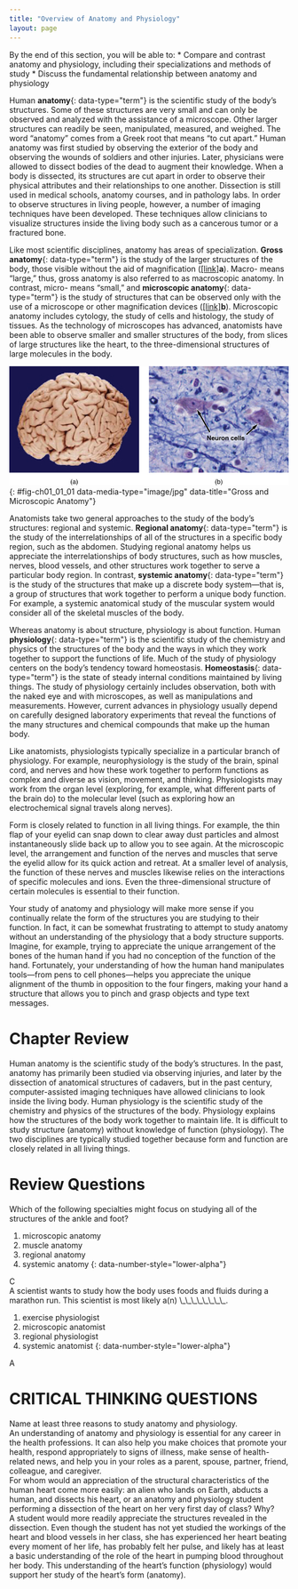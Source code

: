 ```yaml
---
title: "Overview of Anatomy and Physiology"
layout: page
---
```



<div data-type="abstract" markdown="1">
By the end of this section, you will be able to:
* Compare and contrast anatomy and physiology, including their specializations and methods of study
* Discuss the fundamental relationship between anatomy and physiology

</div>

Human **anatomy**{: data-type="term"} is the scientific study of the body’s structures. Some of these structures are very small and can only be observed and analyzed with the assistance of a microscope. Other larger structures can readily be seen, manipulated, measured, and weighed. The word “anatomy” comes from a Greek root that means “to cut apart.” Human anatomy was first studied by observing the exterior of the body and observing the wounds of soldiers and other injuries. Later, physicians were allowed to dissect bodies of the dead to augment their knowledge. When a body is dissected, its structures are cut apart in order to observe their physical attributes and their relationships to one another. Dissection is still used in medical schools, anatomy courses, and in pathology labs. In order to observe structures in living people, however, a number of imaging techniques have been developed. These techniques allow clinicians to visualize structures inside the living body such as a cancerous tumor or a fractured bone.

Like most scientific disciplines, anatomy has areas of specialization. **Gross anatomy**{: data-type="term"} is the study of the larger structures of the body, those visible without the aid of magnification ([\[link\]](#fig-ch01_01_01)**a**). Macro- means “large,” thus, gross anatomy is also referred to as macroscopic anatomy. In contrast, micro- means “small,” and **microscopic anatomy**{: data-type="term"} is the study of structures that can be observed only with the use of a microscope or other magnification devices ([\[link\]](#fig-ch01_01_01)**b**). Microscopic anatomy includes cytology, the study of cells and histology, the study of tissues. As the technology of microscopes has advanced, anatomists have been able to observe smaller and smaller structures of the body, from slices of large structures like the heart, to the three-dimensional structures of large molecules in the body.

![Photo A shows an entire human brain which has a lumpy and deeply striated appearance. Photo B is a micrograph of neural tissue. It contains two roughly diamond-shaped cells with dark nuclei. The cells are embedded in a light colored tissue containing smaller cells and fiber strands.](../resources/01_01ab_Gross_and_Microscopic_Anatomy.jpg "(a) Gross anatomy considers large structures such as the brain. (b) Microscopic anatomy can deal with the same structures, though at a different scale. This is a micrograph of nerve cells from the brain. LM &#xD7; 1600. (credit a: &#x201C;WriterHound&#x201D;/Wikimedia Commons; credit b: Micrograph provided by the Regents of University of Michigan Medical School &#xA9; 2012)"){: #fig-ch01_01_01 data-media-type="image/jpg" data-title="Gross and Microscopic Anatomy"}

Anatomists take two general approaches to the study of the body’s structures: regional and systemic. **Regional anatomy**{: data-type="term"} is the study of the interrelationships of all of the structures in a specific body region, such as the abdomen. Studying regional anatomy helps us appreciate the interrelationships of body structures, such as how muscles, nerves, blood vessels, and other structures work together to serve a particular body region. In contrast, **systemic anatomy**{: data-type="term"} is the study of the structures that make up a discrete body system—that is, a group of structures that work together to perform a unique body function. For example, a systemic anatomical study of the muscular system would consider all of the skeletal muscles of the body.

Whereas anatomy is about structure, physiology is about function. Human **physiology**{: data-type="term"} is the scientific study of the chemistry and physics of the structures of the body and the ways in which they work together to support the functions of life. Much of the study of physiology centers on the body’s tendency toward homeostasis. **Homeostasis**{: data-type="term"} is the state of steady internal conditions maintained by living things. The study of physiology certainly includes observation, both with the naked eye and with microscopes, as well as manipulations and measurements. However, current advances in physiology usually depend on carefully designed laboratory experiments that reveal the functions of the many structures and chemical compounds that make up the human body.

Like anatomists, physiologists typically specialize in a particular branch of physiology. For example, neurophysiology is the study of the brain, spinal cord, and nerves and how these work together to perform functions as complex and diverse as vision, movement, and thinking. Physiologists may work from the organ level (exploring, for example, what different parts of the brain do) to the molecular level (such as exploring how an electrochemical signal travels along nerves).

Form is closely related to function in all living things. For example, the thin flap of your eyelid can snap down to clear away dust particles and almost instantaneously slide back up to allow you to see again. At the microscopic level, the arrangement and function of the nerves and muscles that serve the eyelid allow for its quick action and retreat. At a smaller level of analysis, the function of these nerves and muscles likewise relies on the interactions of specific molecules and ions. Even the three-dimensional structure of certain molecules is essential to their function.

Your study of anatomy and physiology will make more sense if you continually relate the form of the structures you are studying to their function. In fact, it can be somewhat frustrating to attempt to study anatomy without an understanding of the physiology that a body structure supports. Imagine, for example, trying to appreciate the unique arrangement of the bones of the human hand if you had no conception of the function of the hand. Fortunately, your understanding of how the human hand manipulates tools—from pens to cell phones—helps you appreciate the unique alignment of the thumb in opposition to the four fingers, making your hand a structure that allows you to pinch and grasp objects and type text messages.

# Chapter Review

Human anatomy is the scientific study of the body’s structures. In the past, anatomy has primarily been studied via observing injuries, and later by the dissection of anatomical structures of cadavers, but in the past century, computer-assisted imaging techniques have allowed clinicians to look inside the living body. Human physiology is the scientific study of the chemistry and physics of the structures of the body. Physiology explains how the structures of the body work together to maintain life. It is difficult to study structure (anatomy) without knowledge of function (physiology). The two disciplines are typically studied together because form and function are closely related in all living things.

# Review Questions

<div data-type="exercise">
<div data-type="problem" markdown="1">
Which of the following specialties might focus on studying all of the structures of the ankle and foot?

1.  microscopic anatomy
2.  muscle anatomy
3.  regional anatomy
4.  systemic anatomy
{: data-number-style="lower-alpha"}

</div>
<div data-type="solution" markdown="1">
C

</div>
</div>

<div data-type="exercise">
<div data-type="problem" markdown="1">
A scientist wants to study how the body uses foods and fluids during a marathon run. This scientist is most likely a(n) \_\_\_\_\_\_\_\_.

1.  exercise physiologist
2.  microscopic anatomist
3.  regional physiologist
4.  systemic anatomist
{: data-number-style="lower-alpha"}

</div>
<div data-type="solution" markdown="1">
A

</div>
</div>

# CRITICAL THINKING QUESTIONS

<div data-type="exercise">
<div data-type="problem" markdown="1">
Name at least three reasons to study anatomy and physiology.

</div>
<div data-type="solution" markdown="1">
An understanding of anatomy and physiology is essential for any career in the health professions. It can also help you make choices that promote your health, respond appropriately to signs of illness, make sense of health-related news, and help you in your roles as a parent, spouse, partner, friend, colleague, and caregiver.

</div>
</div>

<div data-type="exercise">
<div data-type="problem" markdown="1">
For whom would an appreciation of the structural characteristics of the human heart come more easily: an alien who lands on Earth, abducts a human, and dissects his heart, or an anatomy and physiology student performing a dissection of the heart on her very first day of class? Why?

</div>
<div data-type="solution" markdown="1">
A student would more readily appreciate the structures revealed in the dissection. Even though the student has not yet studied the workings of the heart and blood vessels in her class, she has experienced her heart beating every moment of her life, has probably felt her pulse, and likely has at least a basic understanding of the role of the heart in pumping blood throughout her body. This understanding of the heart’s function (physiology) would support her study of the heart’s form (anatomy).

</div>
</div>

